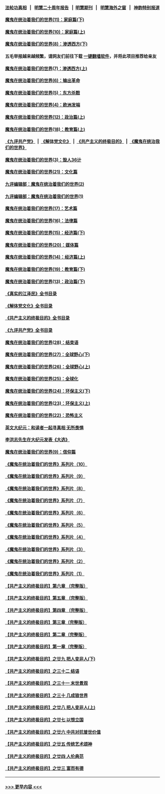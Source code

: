 #### [法轮功真相](https://github.com/gfw-breaker/truth/blob/master/README.md?t=0) &nbsp;&nbsp;|&nbsp;&nbsp; [明慧二十周年报告](https://github.com/gfw-breaker/mh-reports/blob/master/README.md?t=0) &nbsp;&nbsp;|&nbsp;&nbsp;[明慧期刊](https://github.com/gfw-breaker/mh-qikan) &nbsp;&nbsp;|&nbsp;&nbsp; [明慧海外之窗](https://github.com/gfw-breaker/mh-news/blob/master/README.md?t=0) &nbsp;&nbsp;|&nbsp;&nbsp; [神韵特别报道](https://github.com/gfw-breaker/mh-news/blob/master/shenyun.md?t=0)
#### [魔鬼在统治着我们的世界(11)：家庭篇(下)](../pages/nsc422/n10440961.md?t=11200815) 
#### [魔鬼在统治着我们的世界(10)：家庭篇(上)](../pages/nsc422/n10435448.md?t=11200815) 
#### [魔鬼在统治着我们的世界(8)：渗透西方(下)](../pages/nsc422/n10429603.md?t=11200815) 
#### 五毛举报越来越频繁，请网友们前往下载 [一键翻墙软件](https://github.com/gfw-breaker/ssr-accounts)，并将此项目推荐给亲友
#### [魔鬼在统治着我们的世界(7)：渗透西方(上)](../pages/nsc422/n10426013.md?t=11200815) 
#### [魔鬼在统治着我们的世界(6)：输出革命](../pages/nsc422/n10421536.md?t=11200815) 
#### [魔鬼在统治着我们的世界(5)：东方杀戮](../pages/nsc422/n10417707.md?t=11200815) 
#### [魔鬼在统治着我们的世界(4)：欧洲发端](../pages/nsc422/n10414890.md?t=11200815) 
#### [魔鬼在统治着我们的世界(12)：政治篇(上)](../pages/nsc422/n10444576.md?t=11200815) 
#### [魔鬼在统治着我们的世界(18)：教育篇(上)](../pages/nsc422/n10526970.md?t=11200815) 
#### [《九评共产党》](https://github.com/begood0513/9ping.md/blob/master/README.md) &nbsp;|&nbsp; [《解体党文化》](../../../../jtdwh.md/blob/master/README.md)  &nbsp;|&nbsp; [《共产主义的终极目的》](../../../../gczydzjmd.md/blob/master/README.md) &nbsp;|&nbsp; [《魔鬼在统治我们的世界》](../../../../mgztzwmdsj.md/blob/master/README.md) 
#### [魔鬼在统治着我们的世界(3)：毁人36计](../pages/nsc422/n10411583.md?t=11200815) 
#### [魔鬼在统治着我们的世界(21)：文化篇](../pages/nsc422/n10597706.md?t=11200815) 
#### [九评编辑部：魔鬼在统治着我们的世界(2)](../pages/nsc422/n10410036.md?t=11200815) 
#### [九评编辑部：魔鬼在统治着我们的世界(1)](../pages/nsc422/n10406825.md?t=11200815) 
#### [魔鬼在统治着我们的世界(17)：艺术篇](../pages/nsc422/n10499093.md?t=11200815) 
#### [魔鬼在统治着我们的世界(16)：法律篇](../pages/nsc422/n10485969.md?t=11200815) 
#### [魔鬼在统治着我们的世界(15)：经济篇(下)](../pages/nsc422/n10469975.md?t=11200815) 
#### [魔鬼在统治着我们的世界(20)：媒体篇](../pages/nsc422/n10586579.md?t=11200815) 
#### [魔鬼在统治着我们的世界(14)：经济篇(上)](../pages/nsc422/n10457370.md?t=11200815) 
#### [魔鬼在统治着我们的世界(19)：教育篇(下)](../pages/nsc422/n10564808.md?t=11200815) 
#### [魔鬼在统治着我们的世界(13)：政治篇(下)](../pages/nsc422/n10448270.md?t=11200815) 
#### [《真实的江泽民》全书目录](../pages/nsc422/n13721399.md?t=11200815) 
#### [《解体党文化》全书目录](../pages/nsc422/n13721157.md?t=11200815) 
#### [《共产主义的终极目的》全书目录](../pages/nsc422/n13721048.md?t=11200815) 
#### [《九评共产党》全书目录](../pages/nsc422/n13708085.md?t=11200815) 
#### [魔鬼在统治着我们的世界(28)：结束语](../pages/nsc422/n10936246.md?t=11200815) 
#### [魔鬼在统治着我们的世界(27)：全球野心(下)](../pages/nsc422/n10928319.md?t=11200815) 
#### [魔鬼在统治着我们的世界(26)：全球野心(上)](../pages/nsc422/n10900318.md?t=11200815) 
#### [魔鬼在统治着我们的世界(25)：全球化](../pages/nsc422/n10788205.md?t=11200815) 
#### [魔鬼在统治着我们的世界(24)：环保主义(下)](../pages/nsc422/n10695307.md?t=11200815) 
#### [魔鬼在统治着我们的世界(23)：环保主义(上)](../pages/nsc422/n10688613.md?t=11200815) 
#### [魔鬼在统治着我们的世界(22)：恐怖主义](../pages/nsc422/n10614727.md?t=11200815) 
#### [英文大纪元：和读者一起寻真相 无所畏惧](../pages/nsc422/n12542027.md?t=11200815) 
#### [李洪志先生在大纪元发表《大选》](../pages/nsc422/n12534746.md?t=11200815) 
#### [魔鬼在统治着我们的世界(9)：信仰篇](../pages/nsc422/n10432159.md?t=11200815) 
#### [《魔鬼在统治着我们的世界》系列片（10）](../pages/nsc422/n12292670.md?t=11200815) 
#### [《魔鬼在统治着我们的世界》系列片（9）](../pages/nsc422/n12290859.md?t=11200815) 
#### [《魔鬼在统治着我们的世界》系列片（8）](../pages/nsc422/n12287445.md?t=11200815) 
#### [《魔鬼在统治着我们的世界》系列片（7）](../pages/nsc422/n12283425.md?t=11200815) 
#### [《魔鬼在统治着我们的世界》系列片（6）](../pages/nsc422/n12282314.md?t=11200815) 
#### [《魔鬼在统治着我们的世界》系列片（5）](../pages/nsc422/n12281419.md?t=11200815) 
#### [《魔鬼在统治着我们的世界》系列片（4）](../pages/nsc422/n12274024.md?t=11200815) 
#### [《魔鬼在统治着我们的世界》系列片（3）](../pages/nsc422/n12271322.md?t=11200815) 
#### [《魔鬼在统治着我们的世界》系列片（2）](../pages/nsc422/n12269049.md?t=11200815) 
#### [《魔鬼在统治着我们的世界》系列片（1）](../pages/nsc422/n12267575.md?t=11200815) 
#### [【共产主义的终极目的】第六章 （完整版）](../pages/nsc422/n11428913.md?t=11200815) 
#### [【共产主义的终极目的】第五章 （完整版）](../pages/nsc422/n11428912.md?t=11200815) 
#### [【共产主义的终极目的】第四章 （完整版）](../pages/nsc422/n11428907.md?t=11200815) 
#### [【共产主义的终极目的】第三章（完整版）](../pages/nsc422/n11428848.md?t=11200815) 
#### [【共产主义的终极目的】第二章（完整版）](../pages/nsc422/n11428831.md?t=11200815) 
#### [【共产主义的终极目的】第一章（完整版）](../pages/nsc422/n11417651.md?t=11200815) 
#### [【共产主义的终极目的】之廿九 把人变非人(下)](../pages/nsc422/n11344140.md?t=11200815) 
#### [【共产主义的终极目的】之三十二 结语](../pages/nsc422/n11360535.md?t=11200815) 
#### [【共产主义的终极目的】之三十一 末世景观](../pages/nsc422/n11351129.md?t=11200815) 
#### [【共产主义的终极目的】之三十 几成狼世界](../pages/nsc422/n11348280.md?t=11200815) 
#### [【共产主义的终极目的】之廿八 把人变非人(上)](../pages/nsc422/n11340492.md?t=11200815) 
#### [【共产主义的终极目的】之廿七 以恨立国](../pages/nsc422/n11336944.md?t=11200815) 
#### [【共产主义的终极目的】之廿六 中共对抗普世价值](../pages/nsc422/n11324785.md?t=11200815) 
#### [【共产主义的终极目的】之廿五 传统艺术颂神](../pages/nsc422/n11296396.md?t=11200815) 
#### [【共产主义的终极目的】之廿四 人伦典范](../pages/nsc422/n11296397.md?t=11200815) 
#### [【共产主义的终极目的】之廿三 富而有德](../pages/nsc422/n11283598.md?t=11200815) 

----
#### [ >>> 更早内容 <<< ](../indexes/nsc422-earlier.md)
